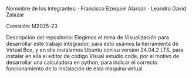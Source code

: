 Nommbre de los Integrantes: 
· Francisco Ezequiel Alarcón
· Leandro David Zalazar

Comisión: M2025-23

Descripción del repositorio: Elegimos el tema de Visualización para desarrollar este trabajo integrador, para esto usamos la herramienta de Virtual Box, y en ella instalamos Ubuntu con su version 24.04.2 LTS, para instalar en ella el editor de codigo Visual estudio code, por el motivo de desarrollar una calculadora en python, para indicar el correcto funcionamiento de la instalación de esta maquina virtual.
